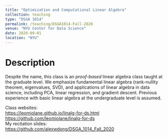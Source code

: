 ```yaml
---
title: "Optimization and Computational Linear Algebra"
collection: teaching
type: "DSGA 1014"
permalink: /teaching/DSGA1014-Fall-2020
venue: "NYU Center for Data Science"
date: 2020-09-01
location: "NYU"
---
```

Description
======
Despite the name, this class is an *proof-based* linear algebra class taught at the graduate level.
We emphasize fundamental linear algebra (rank-nullity theorem, eigenvalues, SVD), and applications of linear algebra in data science, including PCA, linear regression, and gradient descent.
Previous experience with basic linear algebra at the undergraduate level is assumed.
  
Class websites:  
https://leomiolane.github.io/linalg-for-ds.html  
https://github.com/leomiolane/linalg-for-ds  
My recitation slides:  
https://github.com/alexwdong/DSGA_1014_Fall_2020   
